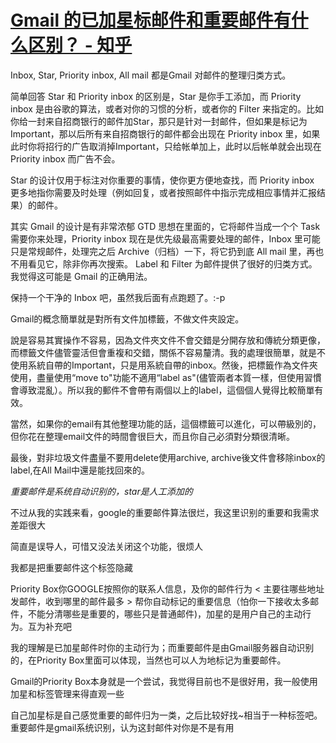 # [Gmail 的已加星标邮件和重要邮件有什么区别？ - 知乎](https://www.zhihu.com/question/19669317)

Inbox, Star, Priority inbox, All mail 都是Gmail 对邮件的整理归类方式。

简单回答 Star 和 Priority inbox 的区别是，Star 是你手工添加，而 Priority inbox 是由谷歌的算法，或者对你的习惯的分析，或者你的 Filter 来指定的。比如你给一封来自招商银行的邮件加Star，那只是针对一封邮件，但如果是标记为Important，那以后所有来自招商银行的邮件都会出现在 Priority inbox 里，如果此时你将招行的广告取消掉Important，只给帐单加上，此时以后帐单就会出现在 Priority inbox 而广告不会。

Star 的设计仅用于标注对你重要的事情，使你更方便地查找，而 Priority inbox 更多地指你需要及时处理（例如回复，或者按照邮件中指示完成相应事情并汇报结果）的邮件。

其实 Gmail 的设计是有非常浓郁 GTD 思想在里面的，它将邮件当成一个个 Task 需要你来处理，Priority inbox 现在是优先级最高需要处理的邮件，Inbox 里可能只是常规邮件，处理完之后 Archive（归档）一下，将它扔到底 All mail 里，再也不用看见它，除非你再次搜索。 Label 和 Filter 为邮件提供了很好的归类方式。我觉得这可能是 Gmail 的正确用法。

保持一个干净的 Inbox 吧，虽然我后面有点跑题了。:-p

Gmail的概念簡單就是對所有文件加標籤，不做文件夾設定。

說是容易其實操作不容易，因為文件夾文件不會交錯是分開存放和傳統分類更像，而標籤文件儘管靈活但會重複和交錯，關係不容易釐清。我的處理很簡單，就是不使用系統自帶的Important，只是用系統自帶的inbox。然後，把標籤作為文件夾使用，盡量使用“move to"功能不適用“label as"(儘管兩者本質一樣，但使用習慣會導致混亂）。所以我的郵件不會帶有兩個以上的label，這個個人覺得比較簡單有效。

當然，如果你的email有其他整理功能的話，這個標籤可以進化，可以帶級別的，但你花在整理email文件的時間會很巨大，而且你自己必須對分類很清晰。

最後，對非垃圾文件盡量不要用delete使用archive, archive後文件會移除inbox的label,在All Mail中還是能找回來的。

_重要邮件是系统自动识别的，star是人工添加的_

不过从我的实践来看，google的重要邮件算法很烂，我这里识别的重要和我需求差距很大

简直是误导人，可惜又没法关闭这个功能，很烦人

我都是把重要邮件这个标签隐藏

Priority Box你GOOGLE按照你的联系人信息，及你的邮件行为 < 主要往哪些地址发邮件，收到哪里的邮件最多 > 帮你自动标记的重要信息（怕你一下接收太多邮件，不能分清哪些是重要的，哪些只是普通邮件)，加星的是用户自己的主动行为。互为补充吧

我的理解是已加星邮件时你的主动行为；而重要邮件是由Gmail服务器自动识别的，在Priority Box里面可以体现，当然也可以人为地标记为重要邮件。

Gmail的Priority Box本身就是一个尝试，我觉得目前也不是很好用，我一般使用加星和标签管理来得直观一些

自己加星标是自己感觉重要的邮件归为一类，之后比较好找~相当于一种标签吧。重要邮件是gmail系统识别，认为这封邮件对你是不是有用
